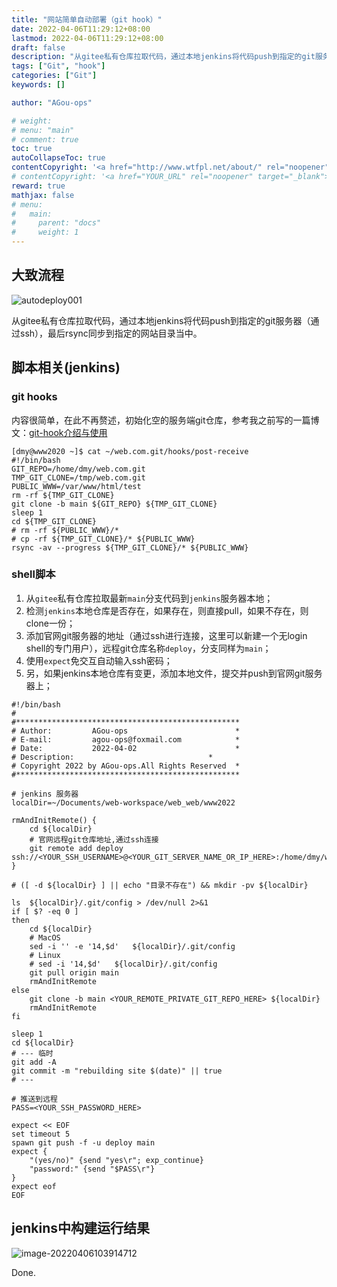 ```yaml
---
title: "网站简单自动部署（git hook）"
date: 2022-04-06T11:29:12+08:00
lastmod: 2022-04-06T11:29:12+08:00
draft: false
description: "从gitee私有仓库拉取代码，通过本地jenkins将代码push到指定的git服务器（通过ssh），最后rsync同步到指定的网站目录当中。"
tags: ["Git", "hook"]
categories: ["Git"]
keywords: []

author: "AGou-ops"

# weight:
# menu: "main"
# comment: true
toc: true
autoCollapseToc: true
contentCopyright: '<a href="http://www.wtfpl.net/about/" rel="noopener" target="_blank">WTFPL v2</a>'
# contentCopyright: '<a href="YOUR_URL" rel="noopener" target="_blank">See origin</a>'
reward: true
mathjax: false
# menu:
#   main:
#     parent: "docs"
#     weight: 1
---
```


## 大致流程

![autodeploy001](http://cdn.agou-ops.cn/others/autodeploy001.png)

从gitee私有仓库拉取代码，通过本地jenkins将代码push到指定的git服务器（通过ssh），最后rsync同步到指定的网站目录当中。

<!--more-->

## 脚本相关(jenkins)

### git hooks

内容很简单，在此不再赘述，初始化空的服务端git仓库，参考我之前写的一篇博文：[git-hook介绍与使用](https://agou-ops.cn/post/git-hook%E4%BB%8B%E7%BB%8D%E4%B8%8E%E4%BD%BF%E7%94%A8/)

```shell
[dmy@www2020 ~]$ cat ~/web.com.git/hooks/post-receive 
#!/bin/bash
GIT_REPO=/home/dmy/web.com.git
TMP_GIT_CLONE=/tmp/web.com.git
PUBLIC_WWW=/var/www/html/test
rm -rf ${TMP_GIT_CLONE}
git clone -b main ${GIT_REPO} ${TMP_GIT_CLONE}
sleep 1
cd ${TMP_GIT_CLONE}
# rm -rf ${PUBLIC_WWW}/*
# cp -rf ${TMP_GIT_CLONE}/* ${PUBLIC_WWW}
rsync -av --progress ${TMP_GIT_CLONE}/* ${PUBLIC_WWW}
```

### shell脚本

1. 从`gitee`私有仓库拉取最新`main`分支代码到`jenkins`服务器本地；
2. 检测`jenkins`本地仓库是否存在，如果存在，则直接pull，如果不存在，则clone一份；
3. 添加官网git服务器的地址（通过ssh进行连接，这里可以新建一个无login shell的专门用户），远程git仓库名称`deploy`，分支同样为`main`；
4. 使用`expect`免交互自动输入ssh密码；
5. 另，如果jenkins本地仓库有变更，添加本地文件，提交并push到官网git服务器上；

```shell
#!/bin/bash
#
#**************************************************
# Author:         AGou-ops                        *
# E-mail:         agou-ops@foxmail.com            *
# Date:           2022-04-02                      *
# Description:                              *
# Copyright 2022 by AGou-ops.All Rights Reserved  *
#**************************************************

# jenkins 服务器
localDir=~/Documents/web-workspace/web_web/www2022

rmAndInitRemote() {
    cd ${localDir} 
    # 官网远程git仓库地址,通过ssh连接
    git remote add deploy ssh://<YOUR_SSH_USERNAME>@<YOUR_GIT_SERVER_NAME_OR_IP_HERE>:/home/dmy/web.com.git
}

# ([ -d ${localDir} ] || echo "目录不存在") && mkdir -pv ${localDir}

ls  ${localDir}/.git/config > /dev/null 2>&1
if [ $? -eq 0 ]  
then  
    cd ${localDir}
    # MacOS
    sed -i '' -e '14,$d'   ${localDir}/.git/config
    # Linux 
    # sed -i '14,$d'   ${localDir}/.git/config
    git pull origin main
    rmAndInitRemote
else
    git clone -b main <YOUR_REMOTE_PRIVATE_GIT_REPO_HERE> ${localDir}
    rmAndInitRemote
fi  

sleep 1
cd ${localDir}
# --- 临时
git add -A
git commit -m "rebuilding site $(date)" || true
# ---

# 推送到远程
PASS=<YOUR_SSH_PASSWORD_HERE>

expect << EOF
set timeout 5
spawn git push -f -u deploy main
expect {
    "(yes/no)" {send "yes\r"; exp_continue}
    "password:" {send "$PASS\r"}
}
expect eof
EOF
```

## jenkins中构建运行结果

![image-20220406103914712](http://cdn.agou-ops.cn/others/image-20220406103914712.png)

Done.

